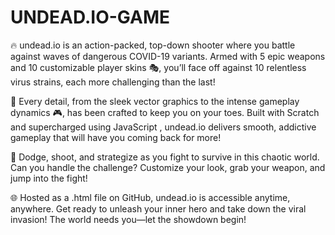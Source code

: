 # UNDEAD.IO-GAME

🔥 undead.io is an action-packed, top-down shooter where you battle against waves of dangerous COVID-19 variants. Armed with 5 epic weapons and 10 customizable player skins 🎭, you’ll face off against 10 relentless virus strains, each more challenging than the last!

🌟 Every detail, from the sleek vector graphics to the intense gameplay dynamics 🎮, has been crafted to keep you on your toes. Built with Scratch and supercharged using JavaScript , undead.io delivers smooth, addictive gameplay that will have you coming back for more!

🚀 Dodge, shoot, and strategize as you fight to survive in this chaotic world. Can you handle the challenge? Customize your look, grab your weapon, and jump into the fight!

🌐 Hosted as a .html file on GitHub, undead.io is accessible anytime, anywhere. Get ready to unleash your inner hero and take down the viral invasion! The world needs you—let the showdown begin! 
